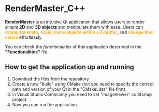 # RenderMaster_C++
**RenderMaster** is an intuitive Qt application that allows users to render simple **2D** and **3D objects** and manipulate them with ease. Users can <span style="color: orange;">**rotate**</span>, <span style="color: orange;">**translate**</span>, <span style="color: orange;">**scale**</span>, <span style="color: orange;">**move objects within a Z-buffer**</span>, and <span style="color: orange;">**change their colors**</span> effortlessly.

You can check the *functionalities* of this application described in the **"Functionalities"** file.

## How to get the application up and running
1. Download the files from the repository.
2. Create a new "build" using CMake (but you need to specify the correct path and version of your Qt in the "CMakeLists" file first).
3. In Visual Studio Community you need to set "ImageViewer" as Startup project.
4. Now you can run the application.

